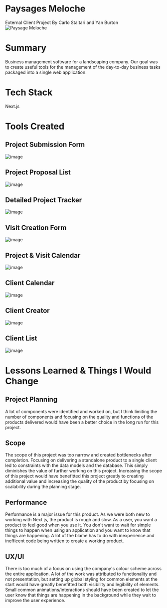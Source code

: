 # Paysages Meloche
External Client Project
By Carlo Staltari and Yan Burton\
![Paysage Meloche](https://github.com/Carstal/paysages-meloche/assets/43147122/f990a400-bdc7-446d-af7a-ff5bf85525da)

# Summary
Business management software for a landscaping company.
Our goal was to create useful tools for the management of the day-to-day business tasks packaged into a single web application.

# Tech Stack
Next.js

# Tools Created
## Project Submission Form
![image](https://github.com/Carstal/paysages-meloche/assets/43147122/05ffbb67-d2da-4ad4-a5fa-5eebcbe7802f)

## Project Proposal List
![image](https://github.com/Carstal/paysages-meloche/assets/43147122/60f068f8-2de1-470f-a8d6-bea657c62449)

## Detailed Project Tracker
![image](https://github.com/Carstal/paysages-meloche/assets/43147122/e85d8a4e-2b20-4e9f-8908-6f9e60ba5061)

## Visit Creation Form
![image](https://github.com/Carstal/paysages-meloche/assets/43147122/e2141080-2ac4-4a75-a0a0-d3bcf290e2a8)

## Project & Visit Calendar
![image](https://github.com/Carstal/paysages-meloche/assets/43147122/4d810f03-8410-4538-b957-9bb80b612364)

## Client Calendar
![image](https://github.com/Carstal/paysages-meloche/assets/43147122/044e40ae-d37a-42df-a54a-52d61f3a254c)

## Client Creator
![image](https://github.com/Carstal/paysages-meloche/assets/43147122/1546564f-392a-4780-8d50-3b78f0f7e429)

## Client List
![image](https://github.com/Carstal/paysages-meloche/assets/43147122/372b3ca0-95d3-4492-bf6d-1586321b3020)

# Lessons Learned & Things I Would Change
## Project Planning
A lot of components were identified and worked on, but I think limiting the number of components and focusing on the quality and functions of the products delivered would have been a better choice in the long run for this project.
## Scope
The scope of this project was too narrow and created bottlenecks after completion.
Focusing on delivering a standalone product to a single client led to constraints with the data models and the database.
This simply diminishes the value of further working on this project.
Increasing the scope of this project would have benefitted this project greatly to creating additional value and increasing the quality of the product by focusing on scalability during the planning stage.
## Performance
Performance is a major issue for this product. As we were both new to working with Next.js, the product is rough and slow.
As a user, you want a product to feel good when you use it. You don't want to wait for simple things to happen when using an application and you want to know that things are happening.
A lot of the blame has to do with inexperience and inefficent code being written to create a working product.
## UX/UI
There is too much of a focus on using the company's colour scheme across the entire application.
A lot of the work was attributed to functionality and not presentation, but setting up global styling for common elements at the start would have greatly benefitted both visibility and legibility of elements.
Small common animations/interactions should have been created to let the user know that things are happening in the background while they wait to improve the user experience.
